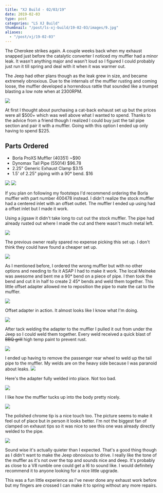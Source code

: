 ```yaml
---
title: "XJ Build - 02/03/19"
date: 2019-02-03
type: post
categories: "LS XJ Build"
thumbnail: "/post/ls-xj-build/19-02-03/images/9.jpg"
aliases:
  - "/post/xj/19-02-03"
---
```


The Cherokee strikes again. A couple weeks back when my exhaust snapped just before the catalytic converter I noticed my muffler had a minor leak. It wasn't anything major and wasn't loud so I figured I could probably just run it till spring and deal with it when it was warmer out.

The Jeep had other plans though as the leak grew in size, and became extremely obnoxious. Due to the internals of the muffler rusting and coming loose, the muffler developed a horrendous rattle that sounded like a trumpet blasting a low note when at 2300RPM.

![](images/intro.gif)

At first I thought about purchasing a cat-back exhaust set up but the prices were all $500+ which was well above what I wanted to spend. Thanks to the advice from a friend though I realized I could buy just the tail pipe section and pair it with a muffler. Going with this option I ended up only having to spend $225.

## Parts Ordered

- Borla ProXS Muffler (40351) ~\$90
- Dynomax Tail Pipe (55014) \$96.78
- 2.25" Generic Exhaust Clamp \$3.15
- 1.5' of 2.25" piping with a 90\* bend. \$16

![](images/1.jpg)
![](images/2.jpg)

If you plan on following my footsteps I'd recommend ordering the Borla muffler with part number 400478 instead. I didn't realize the stock muffler had a centered inlet with an offset outlet. The muffler I ended up using had a offset inlet but I made it work.

Using a jigsaw it didn't take long to cut out the stock muffler. The pipe had already rusted out where I made the cut and there wasn't much metal left.

![](images/3.jpg)

The previous owner really spared no expense picking this set up. I don't think they could have found a cheaper set up.

![](images/4.jpg)

As I mentioned before, I ordered the wrong muffler but with no other options and needing to fix it ASAP I had to make it work. The local Meineke was awesome and bent me a 90* bend on a piece of pipe. I then took the bend and cut it in half to create 2 45* bends and weld them together. This little offset adapter allowed me to reposition the pipe to mate the cat to the muffler.

![](images/5.jpg)

Offset adapter in action. It almost looks like I know what I'm doing.

![](images/6.jpg)

After tack welding the adapter to the muffler I pulled it out from under the Jeep so I could weld them together. Every weld received a quick blast of <s>BBQ grill</s> high temp paint to prevent rust.

![](images/7.jpg)

I ended up having to remove the passenger rear wheel to weld up the tail pipe to the muffler. My welds are on the heavy side because I was paranoid about leaks.
![](images/8.jpg)

Here's the adapter fully welded into place. Not too bad.

![](images/9.jpg)

I like how the muffler tucks up into the body pretty nicely.

![](images/10.jpg)

The polished chrome tip is a nice touch too. The picture seems to make it feel out of place but in person it looks better. I'm not the biggest fan of clamped on exhaust tips so it was nice to see this one was already directly welded to the pipe.

![](images/11.jpg)

Sound wise it's actually quieter than I expected. That's a good thing though as I didn't want to make the Jeep obnoxious to drive. I really like the tone of the muffler as it's not over the top and sounds nice and deep. It's probably as close to a V8 rumble one could get a I6 to sound like. I would definitely recommend it to anyone looking for a nice little upgrade.

This was a fun little experience as I've never done any exhaust work before but my fingers are crossed I can make it to spring without any more repairs.
